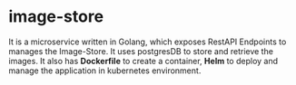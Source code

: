 # image-store
It is a microservice written in Golang, which exposes RestAPI Endpoints to manages the Image-Store. It uses postgresDB to store and retrieve the images. It also has **Dockerfile** to create a container, **Helm** to deploy and manage the application in kubernetes environment. 
